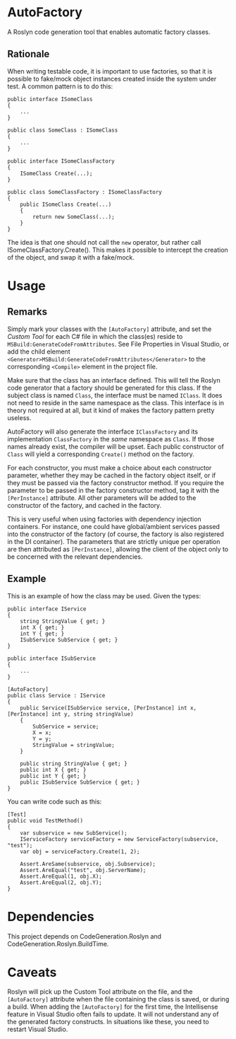 # AutoFactory
A Roslyn code generation tool that enables automatic factory classes.

## Rationale

When writing testable code, it is important to use factories, so that it is possible to fake/mock object instances created inside the system under test. A common pattern is to do this:

    public interface ISomeClass
    {
        ...
    }

    public class SomeClass : ISomeClass
    {
        ...
    }

    public interface ISomeClassFactory
    {
        ISomeClass Create(...);
    } 

    public class SomeClassFactory : ISomeClassFactory
    {
        public ISomeClass Create(...)
        {
            return new SomeClass(...);
        }
    }

The idea is that one should not call the `new` operator, but rather call ISomeClassFactory.Create(). This makes it possible to intercept the creation of the object, and swap it with a fake/mock.

# Usage
## Remarks

Simply mark your classes with the `[AutoFactory]` attribute, and set the _Custom Tool_ for each C# file in which the class(es) reside to `MSBuild:GenerateCodeFromAttributes`. See File Properties in Visual Studio, or add the child element `<Generator>MSBuild:GenerateCodeFromAttributes</Generator>` to the corresponding `<Compile>` element in the project file.

Make sure that the class has an interface defined. This will tell the Roslyn code generator that a factory should be generated for this class. If the subject class is named `Class`, the interface must be named `IClass`. It does not need to reside in the same namespace as the class. This interface is in theory not required at all, but it kind of makes the factory pattern pretty useless.

AutoFactory will also generate the interface `IClassFactory` and its implementation `ClassFactory` in the _same_ namespace as `Class`. If those names already exist, the compiler will be upset. Each public constructor of `Class` will yield a corresponding `Create()` method on the factory.

For each constructor, you must make a choice about each constructor parameter, whether they may be cached in the factory object itself, or if they must be passed via the factory constructor method. If you require the parameter to be passed in the factory constructor method, tag it with the `[PerInstance]` attribute. All other parameters will be added to the constructor of the factory, and cached in the factory.

This is very useful when using factories with dependency injection containers. For instance, one could have global/ambient services passed into the constructor of the factory (of course, the factory is also registered in the DI container). The parameters that are strictly unique per operation are then attributed as `[PerInstance]`, allowing the client of the object only to be concerned with the relevant dependencies.
    
## Example
This is an example of how the class may be used. Given the types:

    public interface IService
    {
        string StringValue { get; }
        int X { get; }
        int Y { get; }
        ISubService SubService { get; }
    }

    public interface ISubService
    {
        ...
    }

    [AutoFactory]
    public class Service : IService
    {
        public Service(ISubService service, [PerInstance] int x, [PerInstance] int y, string stringValue)
        {
            SubService = service;
            X = x;
            Y = y;
            StringValue = stringValue;
        }

        public string StringValue { get; }
        public int X { get; }
        public int Y { get; }
        public ISubService SubService { get; }
    }

You can write code such as this:

    [Test]
    public void TestMethod()
    {
        var subservice = new SubService();
        IServiceFactory serviceFactory = new ServiceFactory(subservice, "test");
        var obj = serviceFactory.Create(1, 2);

        Assert.AreSame(subservice, obj.Subservice);
        Assert.AreEqual("test", obj.ServerName);
        Assert.AreEqual(1, obj.X);
        Assert.AreEqual(2, obj.Y);
    }

# Dependencies
This project depends on CodeGeneration.Roslyn and CodeGeneration.Roslyn.BuildTime.

# Caveats
Roslyn will pick up the Custom Tool attribute on the file, and the `[AutoFactory]` attribute when the file containing the class is saved, or during a build. When adding the `[AutoFactory]` for the first time, the Intellisense feature in Visual Studio often fails to update. It will not understand any of the generated factory constructs. In situations like these, you need to restart Visual Studio.